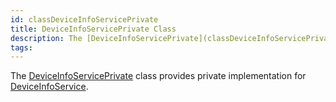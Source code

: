 ```yaml
---
id: classDeviceInfoServicePrivate
title: DeviceInfoServicePrivate Class
description: The [DeviceInfoServicePrivate](classDeviceInfoServicePrivate) class provides private implementation for [DeviceInfoService](classDeviceInfoService).
tags:
---
```

The [DeviceInfoServicePrivate](classDeviceInfoServicePrivate) class provides private implementation for [DeviceInfoService](classDeviceInfoService).




